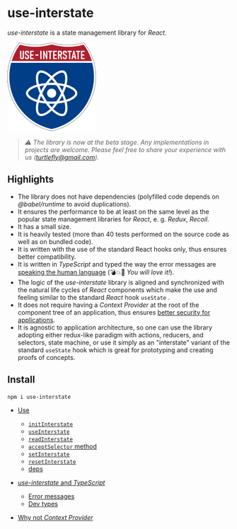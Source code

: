 # use-interstate

*use-interstate* is a state management library for *React*.

![use-interstate](use-interstate.png)

> *:warning: The library is now at the beta stage. Any implementations in projects are welcome.
> Please feel free to share your experience with us
> ([turtlefly@gmail.com](mailto:turtlefly@gmail.com)).*

## Highlights

* The library does not have dependencies (polyfilled code depends on *@babel/runtime* to avoid
  duplications).
* It ensures the performance to be at least on the same level as the popular state management
  libraries for *React*, e. g. *Redux*, *Recoil*.
* It has a small size.
* It is heavily tested (more than 40 tests performed on the source code as well as on bundled code).
* It is written with the use of the standard React hooks only, thus ensures better compatibility.
* It is written in *TypeScript* and typed the way the error messages are [speaking the human
  language](docs/UseWithTypeScript.md#error-messages) (💣💥🙈 *You will love it!*).
* The logic of the *use-interstate* library is aligned and synchronized with the natural life cycles
  of *React* components which make the use and feeling similar to the standard *React* hook
  `useState` .
* It does not require having a *Context Provider* at the root of the component tree of an
  application, thus ensures [better security for
  applications](docs/SecurityNotes.md#why-not-context-provider).
* It is agnostic to application architecture, so one can use the library adopting either redux-like
  paradigm with actions, reducers, and selectors, state machine, or use it simply as an "interstate"
  variant of the standard `useState` hook which is great for prototyping and creating proofs of
  concepts.

## Install

```bash
npm i use-interstate
```

* [Use](docs/Use.md)
  + [`initInterstate`](docs/Use.md#initinterstate)
  + [`useInterstate`](docs/Use.md#useinterstate)
  + [`readInterstate`](docs/Use.md#readinterstate)
  + [`acceptSelector` method](docs/Use.md#acceptselector-method)
  + [`setInterstate`](docs/Use.md#setinterstate)
  + [`resetInterstate`](docs/Use.md#resetinterstate)
  + [deps](docs/Use.md#deps)

* [*use-interstate* and *TypeScript*](docs/UseWithTypeScript.md#use-interstate-and-typescript)
  + [Error messages](docs/UseWithTypeScript.md#error-messages)
  + [Dev types](docs/UseWithTypeScript.md#dev-types)
* [Why not *Context Provider*](docs/SecurityNotes.md#why-not-context-provider)
